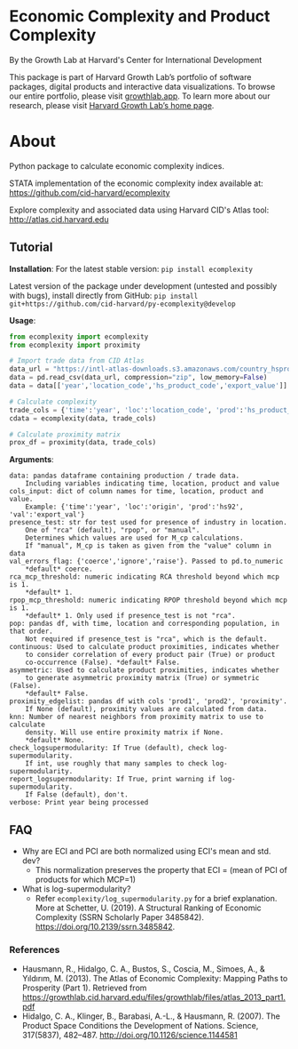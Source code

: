 # Economic Complexity and Product Complexity

By the Growth Lab at Harvard's Center for International Development

This package is part of Harvard Growth Lab’s portfolio of software packages, digital products and interactive data visualizations. To browse our entire portfolio, please visit [growthlab.app](growthlab.app). To learn more about our research, please visit [Harvard Growth Lab’s home page](https://growthlab.cid.harvard.edu/).

# About
Python package to calculate economic complexity indices.

STATA implementation of the economic complexity index available at: <https://github.com/cid-harvard/ecomplexity>

Explore complexity and associated data using Harvard CID's Atlas tool: <http://atlas.cid.harvard.edu>

## Tutorial

**Installation**:
For the latest stable version: `pip install ecomplexity`

Latest version of the package under development (untested and possibly with bugs), install directly from GitHub:
`pip install git+https://github.com/cid-harvard/py-ecomplexity@develop`

**Usage**:

```python
from ecomplexity import ecomplexity
from ecomplexity import proximity

# Import trade data from CID Atlas
data_url = "https://intl-atlas-downloads.s3.amazonaws.com/country_hsproduct2digit_year.csv.zip"
data = pd.read_csv(data_url, compression="zip", low_memory=False)
data = data[['year','location_code','hs_product_code','export_value']]

# Calculate complexity
trade_cols = {'time':'year', 'loc':'location_code', 'prod':'hs_product_code', 'val':'export_value'}
cdata = ecomplexity(data, trade_cols)

# Calculate proximity matrix
prox_df = proximity(data, trade_cols)
```

**Arguments**:

```text
data: pandas dataframe containing production / trade data.
    Including variables indicating time, location, product and value
cols_input: dict of column names for time, location, product and value.
    Example: {'time':'year', 'loc':'origin', 'prod':'hs92', 'val':'export_val'}
presence_test: str for test used for presence of industry in location.
    One of "rca" (default), "rpop", or "manual".
    Determines which values are used for M_cp calculations.
    If "manual", M_cp is taken as given from the "value" column in data
val_errors_flag: {'coerce','ignore','raise'}. Passed to pd.to_numeric
    *default* coerce.
rca_mcp_threshold: numeric indicating RCA threshold beyond which mcp is 1.
    *default* 1.
rpop_mcp_threshold: numeric indicating RPOP threshold beyond which mcp is 1.
    *default* 1. Only used if presence_test is not "rca".
pop: pandas df, with time, location and corresponding population, in that order.
    Not required if presence_test is "rca", which is the default.
continuous: Used to calculate product proximities, indicates whether
    to consider correlation of every product pair (True) or product
    co-occurrence (False). *default* False.
asymmetric: Used to calculate product proximities, indicates whether
    to generate asymmetric proximity matrix (True) or symmetric (False).
    *default* False.
proximity_edgelist: pandas df with cols 'prod1', 'prod2', 'proximity'.
    If None (default), proximity values are calculated from data.
knn: Number of nearest neighbors from proximity matrix to use to calculate
    density. Will use entire proximity matrix if None.
    *default* None.
check_logsupermodularity: If True (default), check log-supermodularity.
    If int, use roughly that many samples to check log-supermodularity.
report_logsupermodularity: If True, print warning if log-supermodularity.
    If False (default), don't.
verbose: Print year being processed
```

## FAQ

- Why are ECI and PCI are both normalized using ECI's mean and std. dev?
    + This normalization preserves the property that ECI = (mean of PCI of products for which MCP=1)
- What is log-supermodularity?
    + Refer `ecomplexity/log_supermodularity.py` for a brief explanation. More at Schetter, U. (2019). A Structural Ranking of Economic Complexity (SSRN Scholarly Paper 3485842). https://doi.org/10.2139/ssrn.3485842.

### References

- Hausmann, R., Hidalgo, C. A., Bustos, S., Coscia, M., Simoes, A., & Yıldırım, M. (2013). The Atlas of Economic Complexity: Mapping Paths to Prosperity (Part 1). Retrieved from <https://growthlab.cid.harvard.edu/files/growthlab/files/atlas_2013_part1.pdf>
- Hidalgo, C. A., Klinger, B., Barabasi, A.-L., & Hausmann, R. (2007). The Product Space Conditions the Development of Nations. Science, 317(5837), 482–487. <http://doi.org/10.1126/science.1144581>
